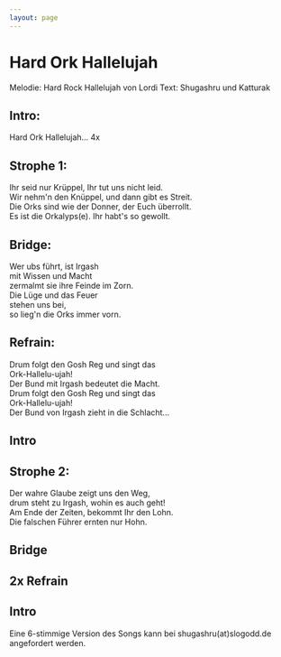 ```yaml
---
layout: page
---
```


Hard Ork Hallelujah
===================

Melodie: Hard Rock Hallelujah von Lordi Text: Shugashru und Katturak

Intro:
------
Hard Ork Hallelujah... 4x

Strophe 1:
----------
Ihr seid nur Krüppel, Ihr tut uns nicht leid.  
Wir nehm'n den Knüppel, und dann gibt es Streit.  
Die Orks sind wie der Donner, der Euch überrollt.  
Es ist die Orkalyps(e). Ihr habt's so gewollt.  

Bridge:
-------
Wer ubs führt, ist Irgash  
mit Wissen und Macht  
zermalmt sie ihre Feinde im Zorn.  
Die Lüge und das Feuer  
stehen uns bei,  
so lieg'n die Orks immer vorn.  

Refrain:
--------
Drum folgt den Gosh Reg und singt das  
Ork-Hallelu-ujah!  
Der Bund mit Irgash bedeutet die Macht.  
Drum folgt den Gosh Reg und singt das  
Ork-Hallelu-ujah!  
Der Bund von Irgash zieht in die Schlacht...  

Intro
-----

Strophe 2:
----------
Der wahre Glaube zeigt uns den Weg,  
drum steht zu Irgash, wohin es auch geht!  
Am Ende der Zeiten, bekommt Ihr den Lohn.  
Die falschen Führer ernten nur Hohn.  

Bridge
------

2x Refrain
----------

Intro
-----

Eine 6-stimmige Version des Songs kann bei shugashru(at)slogodd.de angefordert werden.